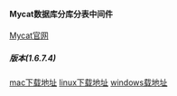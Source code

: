 #### Mycat数据库分库分表中间件 

[Mycat官网](http://www.mycat.org.cn/)

##### 版本(1.6.7.4)
[mac下载地址](http://dl.mycat.org.cn/1.6.7.4/Mycat-server-1.6.7.4-release/Mycat-server-1.6.7.4-release-20200105164103-mac.tar.gz)
[linux下载地址](http://dl.mycat.org.cn/1.6.7.4/Mycat-server-1.6.7.4-release/Mycat-server-1.6.7.4-release-20200105164103-linux.tar.gz)
[windows载地址](http://dl.mycat.org.cn/1.6.7.4/Mycat-server-1.6.7.4-release/Mycat-server-1.6.7.4-release-20200105164103-win.tar.gz)


